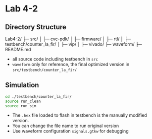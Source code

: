 # Lab 4-2

## Directory Structure

Lab4-2/
├─ src/
│  ├─ cvc-pdk/
│  ├─ firmware/
│  ├─ rtl/
│  ├─ testbench/counter_la_fir/
│  ├─ vip/
│  ├─ vivado/
├─ waveform/
├─ README.md

* all source code including testbench in `src`
* `waveform` only for reference, the final optimized version in `src/testbench/counter_la_fir/`

## Simulation

```sh
cd ./testbench/counter_la_fir/
source run_clean
source run_sim
```

* The `.hex` file loaded to flash in testbench is the manually modified version.
* You can change the file name to run original version
* Use waveform configuration `signals.gtkw` for debugging
